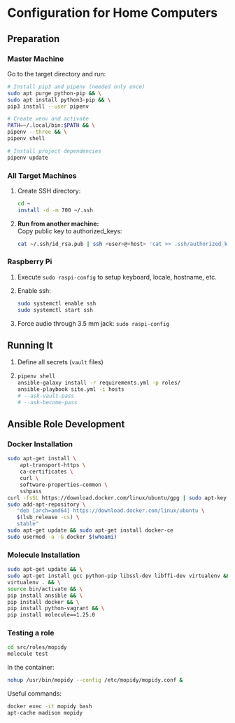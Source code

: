 # Configuration for Home Computers

## Preparation

### Master Machine

Go to the target directory and run:

```bash
# Install pip3 and pipenv (needed only once)
sudo apt purge python-pip && \
sudo apt install python3-pip && \
pip3 install --user pipenv

# Create venv and activate
PATH=~/.local/bin:$PATH && \
pipenv --three && \
pipenv shell

# Install project dependencies
pipenv update
```


### All Target Machines

1. Create SSH directory:
   ```bash
   cd ~
   install -d -m 700 ~/.ssh
   ```

1. **Run from another machine:**<br>
   Copy public key to authorized_keys:
   ```bash
   cat ~/.ssh/id_rsa.pub | ssh <user>@<host> 'cat >> .ssh/authorized_keys'
   ```


### Raspberry Pi

1. Execute `sudo raspi-config` to setup keyboard, locale, hostname, etc.

1. Enable ssh:
   ```bash
   sudo systemctl enable ssh
   sudo systemctl start ssh
   ```

1. Force audio through 3.5 mm jack: `sudo raspi-config`


## Running It

1. Define all secrets (`vault` files)
2. ```bash
   pipenv shell
   ansible-galaxy install -r requirements.yml -p roles/
   ansible-playbook site.yml -i hosts
   # --ask-vault-pass
   # --ask-become-pass
   ```


## Ansible Role Development

### Docker Installation

```bash
sudo apt-get install \
    apt-transport-https \
    ca-certificates \
    curl \
    software-properties-common \
    sshpass
curl -fsSL https://download.docker.com/linux/ubuntu/gpg | sudo apt-key add -
sudo add-apt-repository \
   "deb [arch=amd64] https://download.docker.com/linux/ubuntu \
   $(lsb_release -cs) \
   stable"
sudo apt-get update && sudo apt-get install docker-ce
sudo usermod -a -G docker $(whoami)
```

### Molecule Installation

```bash
sudo apt-get update && \
sudo apt-get install gcc python-pip libssl-dev libffi-dev virtualenv && \
virtualenv . && \
source bin/activate && \
pip install ansible && \
pip install docker && \
pip install python-vagrant && \
pip install molecule==1.25.0
```

### Testing a role
```bash
cd src/roles/mopidy
molecule test
```

In the container:
```bash
nohup /usr/bin/mopidy --config /etc/mopidy/mopidy.conf &
```

Useful commands:
```bash
docker exec -it mopidy bash
apt-cache madison mopidy
```
